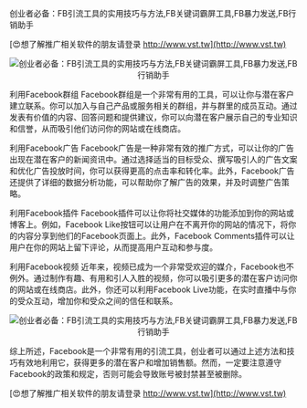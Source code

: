 创业者必备：FB引流工具的实用技巧与方法,FB关键词霸屏工具,FB暴力发送,FB行销助手

[😍想了解推广相关软件的朋友请登录 http://www.vst.tw](http://www.vst.tw)

 <center><img src="https://vst.tw/MP4/tuiguang/png/2.png" alt="创业者必备：FB引流工具的实用技巧与方法,FB关键词霸屏工具,FB暴力发送,FB行销助手"></center>

利用Facebook群组
Facebook群组是一个非常有用的工具，可以让你与潜在客户建立联系。你可以加入与自己产品或服务相关的群组，并与群里的成员互动。通过发表有价值的内容、回答问题和提供建议，你可以向潜在客户展示自己的专业知识和信誉，从而吸引他们访问你的网站或在线商店。

利用Facebook广告
Facebook广告是一种非常有效的推广方式，可以让你的广告出现在潜在客户的新闻资讯中。通过选择适当的目标受众、撰写吸引人的广告文案和优化广告投放时间，你可以获得更高的点击率和转化率。此外，Facebook广告还提供了详细的数据分析功能，可以帮助你了解广告的效果，并及时调整广告策略。

利用Facebook插件
Facebook插件可以让你将社交媒体的功能添加到你的网站或博客上。例如，Facebook Like按钮可以让用户在不离开你的网站的情况下，将你的内容分享到他们的Facebook页面上。此外，Facebook Comments插件可以让用户在你的网站上留下评论，从而提高用户互动和参与度。

利用Facebook视频
近年来，视频已成为一个非常受欢迎的媒介，Facebook也不例外。通过制作有趣、有用和引人入胜的视频，你可以吸引更多的潜在客户访问你的网站或在线商店。此外，你还可以利用Facebook Live功能，在实时直播中与你的受众互动，增加你和受众之间的信任和联系。

 <center><img src="https://vst.tw/MP4/tuiguang/png/2.png" alt="创业者必备：FB引流工具的实用技巧与方法,FB关键词霸屏工具,FB暴力发送,FB行销助手"></center>

综上所述，Facebook是一个非常有用的引流工具，创业者可以通过上述方法和技巧有效地利用它，获得更多的潜在客户和增加销售额。然而，一定要注意遵守Facebook的政策和规定，否则可能会导致账号被封禁甚至被删除。

[😍想了解推广相关软件的朋友请登录 http://www.vst.tw](http://www.vst.tw)



